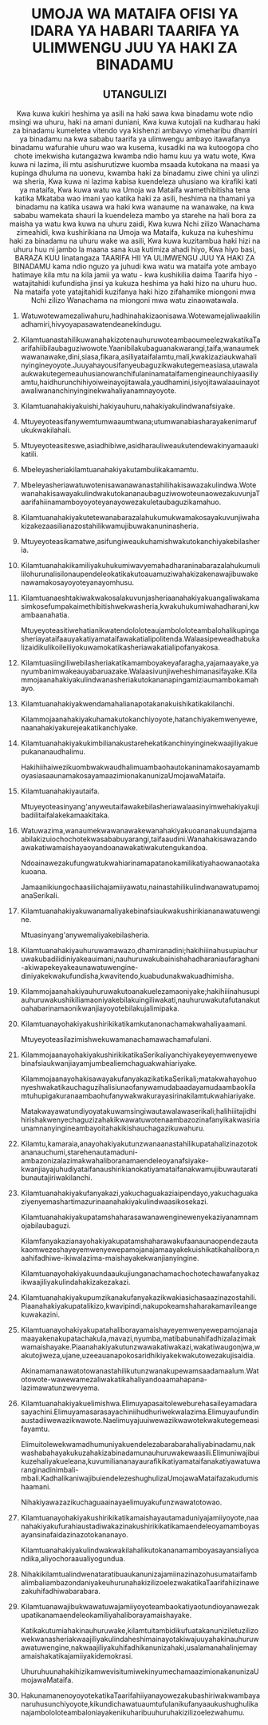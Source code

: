 <h1 align='center'>UMOJA WA MATAIFA OFISI YA IDARA YA HABARI TAARIFA YA ULIMWENGU JUU YA HAKI ZA BINADAMU</h1>
<h2 align='center'>UTANGULIZI</h2>
<p align='center'>Kwa kuwa kukiri heshima ya asili na haki sawa kwa binadamu wote ndio msingi wa uhuru, haki na amani duniani,
Kwa kuwa kutojali na kudharau haki za binadamu kumeletea vitendo vya kishenzi ambavyo vimeharibu dhamiri ya binadamu na kwa sababu taarifa ya ulimwengu ambayo itawafanya binadamu wafurahie uhuru wao wa kusema, kusadiki na wa kutoogopa cho chote imekwisha kutangazwa kwamba ndio hamu kuu ya watu wote,
Kwa kuwa ni lazima, ili mtu asishurutizwe kuomba msaada kutokana na maasi ya kupinga dhuluma na uonevu, kwamba haki za binadamu ziwe chini ya ulinzi wa sheria,
Kwa kuwa ni lazima kabisa kuendeleza uhusiano wa kirafiki kati ya mataifa,
Kwa kuwa watu wa Umoja wa Mataifa wamethibitisha tena katika Mkataba wao imani yao katika haki za asili, heshima na thamani ya binadamu na katika usawa wa haki kwa wanaume na wanawake, na kwa sababu wamekata shauri la kuendeleza mambo ya starehe na hali bora za maisha ya watu kwa kuwa na uhuru zaidi,
Kwa kuwa Nchi zilizo Wanachama zimeahidi, kwa kushirikiana na Umoja wa Mataifa, kukuza na kuheshimu haki za binadamu na uhuru wake wa asili,
Kwa kuwa kuzitambua haki hizi na uhuru huu ni jambo la maana sana kua kutimiza ahadi hiyo,
Kwa hiyo basi,
BARAZA KUU linatangaza
TAARIFA HII YA ULIMWENGU JUU YA HAKI ZA BINADAMU kama ndio nguzo ya juhudi kwa watu wa mataifa yote ambayo hatimaye kila mtu na kila jamii ya watu - kwa kushikilia daima Taarifa hiyo - watajitahidi kufundisha jinsi ya kukuza heshima ya haki hizo na uhuru huo. Na mataifa yote yatajitahidi kuzifanya haki hizo zifahamike miongoni mwa Nchi zilizo Wanachama na miongoni mwa watu zinaowatawala.</p>
<ol>
  <li>
    <p>Watuwotewamezaliwahuru,hadhinahakizaonisawa.Wotewamejaliwaakilinadhamiri,hivyoyapasawatendeanekindugu.</p>
  </li>
  <li>
    <p>KilamtuanastahilikuwanahakizotenauhuruwoteambaoumeelezwakatikaTaarifahiibilaubaguziwowote.Yaanibilakubaguanakwarangi,taifa,wanaumekwawanawake,dini,siasa,fikara,asiliyataifalamtu,mali,kwakizaziaukwahalinyingineyoyote.Juuyahayousifanyeubaguzikwakutegemeasiasa,utawalaaukwakutegemeauhusianowanchifulaninamataifamengineaunchiyaasiliyamtu,haidhurunchihiyoiweinayojitawala,yaudhamini,isiyojitawalaauinayotawaliwananchinyinginekwahaliyanamnayoyote.</p>
  </li>
  <li>
    <p>Kilamtuanahakiyakuishi,hakiyauhuru,nahakiyakulindwanafsiyake.</p>
  </li>
  <li>
    <p>Mtuyeyoteasifanywemtumwaaumtwana;utumwanabiasharayakenimarufukukwakilahali.</p>
  </li>
  <li>
    <p>Mtuyeyoteasiteswe,asiadhibiwe,asidharauliweaukutendewakinyamaaukikatili.</p>
  </li>
  <li>
    <p>Mbeleyasheriakilamtuanahakiyakutambulikakamamtu.</p>
  </li>
  <li>
    <p>Mbeleyasheriawatuwotenisawanawanastahilihakisawazakulindwa.WotewanahakisawayakulindwakutokananaubaguziwowoteunaowezakuvunjaTaarifahiinamamboyoyoteyanayowezakuletaubaguzikamahuo.</p>
  </li>
  <li>
    <p>Kilamtuanahakiyakutetewanabarazalahukumukwamakosayakuvunjiwahakizakezaasilianazostahilikwamujibuwakanuninasheria.</p>
  </li>
  <li>
    <p>Mtuyeyoteasikamatwe,asifungiweaukuhamishwakutokanchiyakebilasheria.</p>
  </li>
  <li>
    <p>Kilamtuanahakikamiliyakuhukumiwavyemahadharaninabarazalahukumulililohurunalisilonaupendeleokatikakutoauamuziwahakizakenawajibuwakenawamakosayoyoteyanayomhusu.</p>
  </li>
  <li>
    <p>Kilamtuanaeshtakiwakwakosalakuvunjasheriaanahakiyakuangaliwakamasimkosefumpakaimethibitishwekwasheria,kwakuhukumiwahadharani,kwambaanahatia.</p>
    <p>Mtuyeyoteasitiwehatianikwatendololoteaujambololoteambalohalikupingasheriayataifaauyakatiyamataifawakatialipolitenda.Walaasipeweadhabukalizaidikulikoileiliyokuwamokatikasheriawakatialipofanyakosa.</p>
  </li>
  <li>
    <p>Kilamtuasiingiliwebilasheriakatikamamboyakeyafaragha,yajamaayake,yanyumbanimwakeauyabaruazake.Walaasivunjiweheshimanasifayake.Kilammojaanahakiyakulindwanasheriakutokananapingamiziaumambokamahayo.</p>
  </li>
  <li>
    <p>Kilamtuanahakiyakwendamahalianapotakanakuishikatikakilanchi.</p>
    <p>Kilammojaanahakiyakuhamakutokanchiyoyote,hatanchiyakemwenyewe,naanahakiyakurejeakatikanchiyake.</p>
  </li>
  <li>
    <p>Kilamtuanahakiyakukimbilianakustarehekatikanchinyinginekwaajiliyakuepukananaudhalimu.</p>
    <p>HakihiihaiwezikuombwakwaudhalimuambaohautokaninamakosayamamboyasiasaaunamakosayamaazimionakanunizaUmojawaMataifa.</p>
  </li>
  <li>
    <p>Kilamtuanahakiyautaifa.</p>
    <p>Mtuyeyoteasinyang'anyweutaifawakebilasheriawalaasinyimwehakiyakujibadilitaifalakekamaakitaka.</p>
  </li>
  <li>
    <p>Watuwazima,wanaumekwawanawakewanahakiyakuoananakuundajamaabilakizuiochochotekwasababuyarangi,taifaaudini.Wanahakisawazandoawakatiwamaishayaoyandoanawakatiwakutengukandoa.</p>
    <p>Ndoainawezakufungwatukwahiarinamapatanokamilikatiyahaowanaotakakuoana.</p>
    <p>Jamaanikiungochaasilichajamiiyawatu,nainastahilikulindwanawatupamojanaSerikali.</p>
  </li>
  <li>
    <p>Kilamtuanahakiyakuwanamaliyakebinafsiaukwakushirikiananawatuwengine.</p>
    <p>Mtuasinyang'anywemaliyakebilasheria.</p>
  </li>
  <li>
    <p>Kilamtuanahakiyauhuruwamawazo,dhamiranadini;hakihiiinahusupiauhuruwakubadilidiniyakeauimani,nauhuruwakubainishahadharaniaufaraghani-akiwapekeyakeaunawatuwengine-diniyakekwakufundisha,kwavitendo,kuabudunakwakuadhimisha.</p>
  </li>
  <li>
    <p>Kilammojaanahakiyauhuruwakutoanakuelezamaoniyake;hakihiiinahusupiauhuruwakushikiliamaoniyakebilakuingiliwakati,nauhuruwakutafutanakutoahabarinamaonikwanjiayoyotebilakujalimipaka.</p>
  </li>
  <li>
    <p>Kilamtuanayohakiyakushirikikatikamkutanonachamakwahaliyaamani.</p>
    <p>Mtuyeyoteasilazimishwekuwamanachamawachamafulani.</p>
  </li>
  <li>
    <p>KilammojaanayohakiyakushirikikatikaSerikaliyanchiyakeyeyemwenyewebinafsiaukwanjiayamjumbealiemchaguakwahiariyake.</p>
    <p>KilammojaanayohakisawayakufanyakazikatikaSerikali;matakwahayohuonyeshwakatikauchaguzihalisiunaofanywamudabaadayamudaambaokilamtuhupigakuranaambaohufanywakwakurayasirinakilamtukwahiariyake.</p>
    <p>Matakwayawatundiyoyatakuwamsingiwautawalawaserikali;halihiiitajidhihirishakwenyechaguzizahakikwawatuwotenaambazozinafanyikakwasiriaunamnanyingineambayoitahakikishauchagazikuwahuru.</p>
  </li>
  <li>
    <p>Kilamtu,kamaraia,anayohakiyakutunzwanaanastahilikupatahalizinazotokananauchumi,starehenautamaduni-ambazonizalazimakwahaliboranamaendeleoyanafsiyake-kwanjiayajuhudiyataifanaushirikianokatiyamataifanakwamujibuwautaratibunautajiriwakilanchi.</p>
  </li>
  <li>
    <p>Kilamtuanahakiyakufanyakazi,yakuchaguakaziaipendayo,yakuchaguakaziyenyemashartimazurinaanahakiyakulindwaasikosekazi.</p>
    <p>Kilamtuanahakiyakupatamshaharasawanawenginewenyekaziyanamnamojabilaubaguzi.</p>
    <p>Kilamfanyakazianayohakiyakupatamshaharawakufaanaunaopendezautakaomwezeshayeyemwenyewepamojanajamaayakekuishikatikahalibora,naahifadhiwe-ikiwalazima-maishayakekwanjianyingine.</p>
    <p>Kilamtuanayohakiyakuundaaukujiunganachamachochotechawafanyakazikwaajiliyakulindahakizakezakazi.</p>
  </li>
  <li>
    <p>Kilamtuanahakiyakupumzikanakufanyakazikwakiasichasaazinazostahili.Piaanahakiyakupatalikizo,kwavipindi,nakupokeamshaharakamavileangekuwakazini.</p>
  </li>
  <li>
    <p>Kilamtuanayohakiyakupatahaliborayamaishayeyemwenyewepamojanajamaayakenakupatachakula,mavazi,nyumba,matibabunahifadhizalazimakwamaishayake.Piaanahakiyakutunzwawakatiwakazi,wakatiwaugonjwa,wakutojiweza,ujane,uzeeauanapokosaridhikiyakekwakutowezakujisaidia.</p>
    <p>Akinamamanawatotowanastahilikutunzwanakupewamsaadamaalum.Watotowote-wawewamezaliwakatikahaliyandoaamahapana-lazimawatunzwevyema.</p>
  </li>
  <li>
    <p>Kilamtuanahakiyakuelimishwa.Elimuyapasaitoleweburehasaileyamadarasayachini.Elimuyamasarasayachiniihudhuriwekwalazima.Elimuyaufundinaustadiiwewazikwawote.Naelimuyajuuiwewazikwawotekwakutegemeasifayamtu.</p>
    <p>Elimuitolewekwamadhumuniyakuendelezabarabarahaliyabinadamu,nakwashabahayakukuzahakizabinadamunauhuruwakewaasili.Elimuniwajibuikuzehaliyakueleana,kuvumiliananayaurafikikatiyamataifanakatiyawatuwaranginadinimbali-mbali.KadhalikaniwajibuiendelezeshughulizaUmojawaMataifazakudumishaamani.</p>
    <p>Nihakiyawazazikuchaguaainayaelimuyakufunzwawatotowao.</p>
  </li>
  <li>
    <p>Kilamtuanayohakiyakushirikikatikamaishayautamaduniyajamiiyoyote,naanahakiyakufurahiaustadiwakazinakushirikikatikamaendeleoyamamboyasayansinafaidazinazotokananayo.</p>
    <p>Kilamtuanahakiyakulindwakwakilahalikutokananamamboyasayansialiyoandika,aliyochoraaualiyogundua.</p>
  </li>
  <li>
    <p>NihakikilamtualindwenataratibuaukanunizajamiinazinazohusumataifambalimbaliambazondaniyakeuhurunahakizilizoelezwakatikaTaarifahiizinawezakuhifadhiwabarabara.</p>
  </li>
  <li>
    <p>Kilamtuanawajibukwawatuwajamiiyoyoteambaokatiyaotundioyanawezakupatikanamaendeleokamiliyahaliborayamaishayake.</p>
    <p>Katikakutumiahakinauhuruwake,kilamtuitambidikufuatakanuniziletuzilizowekwanasheriakwaajiliyakulindaheshimainayotakiwajuuyahakinauhuruwawatuwengine,nakwaajiliyakuhifadhikanunizahaki,usalamanahalinjemayamaishakatikajamiiyakidemokrasi.</p>
    <p>UhuruhuunahakihizikamwevisitumiwekinyumechamaazimionakanunizaUmojawaMataifa.</p>
  </li>
  <li>
    <p>HakunamanenoyoyotekatikaTaarifahiiyanayowezakubashiriwakwambayanaruhusunchiyoyote,kikundichawatuaumtufulanikufanyaaukushughulikanajambololoteambaloniayakenikuharibuuhuruhakizilizoelezwahumu.</p>
  </li>
</ol>